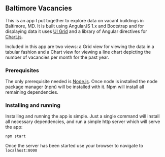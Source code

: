 ## Baltimore Vacancies
This is an app I put together to explore data on vacant buildings in Baltimore, MD.
It is built using AngularJS 1.x and Bootstrap and for displaying data it
uses [UI Grid](http://ui-grid.info/) and a library of
Angular directives for [Chart.js](http://www.chartjs.org/).


Included in this app are two views: a Grid view for viewing the data in a tabular fashion and a Chart view for viewing a line chart depicting the number of vacancies per month for the past year.

### Prerequisites
The only prerequisite needed is [Node.js](https://nodejs.org/). Once node is installed the node package manager (npm) will be installed with it. Npm will install all remaining dependencies.

### Installing and running
Installing and running the app is simple. Just a single command will install all necessary dependencies, and run a simple http server which will serve the app:

`
npm start
`

Once the server has been started use your browser to navigate to `localhost:8000`
